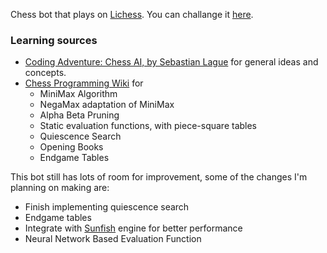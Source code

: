Chess bot that plays on [Lichess](https://lichess.org). You can challange it [here](https://lichess.org/@/joneca-bot).

### Learning sources
- [Coding Adventure: Chess AI, by Sebastian Lague](https://www.youtube.com/watch?v=U4ogK0MIzqk) for general ideas and concepts.
- [Chess Programming Wiki](https://www.chessprogramming.org/Main_Page) for
	- MiniMax Algorithm
	- NegaMax adaptation of MiniMax
	- Alpha Beta Pruning
	- Static evaluation functions, with piece-square tables
	- Quiescence Search
	- Opening Books
	- Endgame Tables

This bot still has lots of room for improvement, some of the changes I'm planning on making are:
- Finish implementing quiescence search
- Endgame tables
- Integrate with [Sunfish](https://github.com/thomasahle/sunfish) engine for better performance 
- Neural Network Based Evaluation Function
